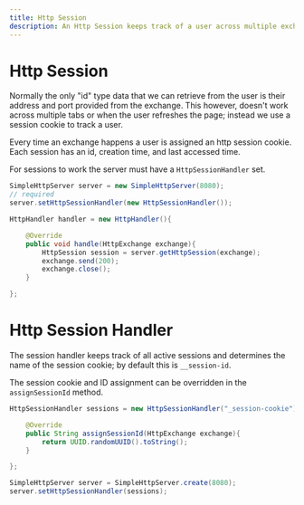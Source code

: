 ```yaml
---
title: Http Session
description: An Http Session keeps track of a user across multiple exchanges.
---
```


# Http Session

Normally the only "id" type data that we can retrieve from the user is their address and port provided from the exchange. This however, doesn't work across multiple tabs or when the user refreshes the page; instead we use a session cookie to track a user.

Every time an exchange happens a user is assigned an http session cookie. Each session has an id, creation time, and last accessed time.

For sessions to work the server must have a `HttpSessionHandler` set.

```java
SimpleHttpServer server = new SimpleHttpServer(8080);
// required
server.setHttpSessionHandler(new HttpSessionHandler());

HttpHandler handler = new HttpHandler(){

    @Override
    public void handle(HttpExchange exchange){
        HttpSession session = server.getHttpSession(exchange);
        exchange.send(200);
        exchange.close();
    }

};
```

# Http Session Handler

The session handler keeps track of all active sessions and determines the name of the session cookie; by default this is `__session-id`.

The session cookie and ID assignment can be overridden in the `assignSessionId` method.

```java
HttpSessionHandler sessions = new HttpSessionHandler("_session-cookie"){

    @Override
    public String assignSessionId(HttpExchange exchange){
        return UUID.randomUUID().toString();
    }

};

SimpleHttpServer server = SimpleHttpServer.create(8080);
server.setHttpSessionHandler(sessions);
```